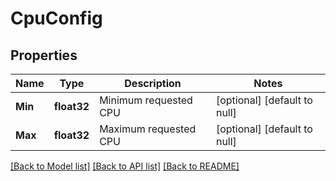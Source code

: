 # CpuConfig

## Properties
Name | Type | Description | Notes
------------ | ------------- | ------------- | -------------
**Min** | **float32** | Minimum requested CPU | [optional] [default to null]
**Max** | **float32** | Maximum requested CPU | [optional] [default to null]

[[Back to Model list]](../README.md#documentation-for-models) [[Back to API list]](../README.md#documentation-for-api-endpoints) [[Back to README]](../README.md)


